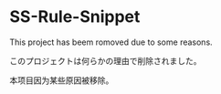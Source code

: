 # SS-Rule-Snippet
This project has beem romoved due to some reasons.

このプロジェクトは何らかの理由で削除されました。

本项目因为某些原因被移除。

